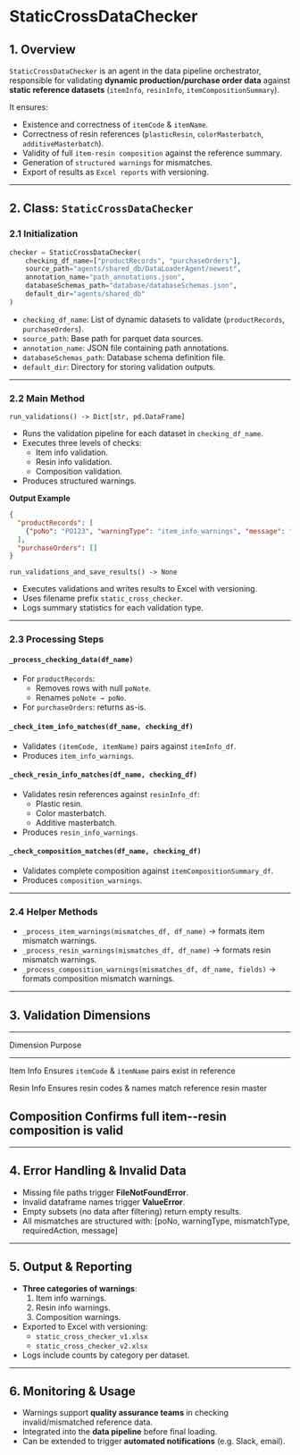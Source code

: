 # StaticCrossDataChecker

## 1. Overview

`StaticCrossDataChecker` is an agent in the data pipeline orchestrator, responsible for validating **dynamic production/purchase order data** against **static reference datasets** (`itemInfo`, `resinInfo`, `itemCompositionSummary`).

It ensures: 
- Existence and correctness of `itemCode` & `itemName`. 
- Correctness of resin references (`plasticResin`, `colorMasterbatch`, `additiveMasterbatch`). 
- Validity of full `item-resin composition` against the reference summary. 
- Generation of `structured warnings` for mismatches. 
- Export of results as `Excel reports` with versioning.

---

## 2. Class: `StaticCrossDataChecker`

### 2.1 Initialization

``` python
checker = StaticCrossDataChecker(
    checking_df_name=["productRecords", "purchaseOrders"],
    source_path="agents/shared_db/DataLoaderAgent/newest",
    annotation_name="path_annotations.json",
    databaseSchemas_path="database/databaseSchemas.json",
    default_dir="agents/shared_db"
)
```

-   `checking_df_name`: List of dynamic datasets to validate (`productRecords`, `purchaseOrders`).
-   `source_path`: Base path for parquet data sources.
-   `annotation_name`: JSON file containing path annotations.
-   `databaseSchemas_path`: Database schema definition file.
-   `default_dir`: Directory for storing validation outputs.

---

### 2.2 Main Method

`run_validations() -> Dict[str, pd.DataFrame]`

-   Runs the validation pipeline for each dataset in `checking_df_name`.
-   Executes three levels of checks:
    -   Item info validation.
    -   Resin info validation.
    -   Composition validation.
-   Produces structured warnings.

**Output Example**

``` json
{
  "productRecords": [
    {"poNo": "PO123", "warningType": "item_info_warnings", "message": "..."}
  ],
  "purchaseOrders": []
}
```

`run_validations_and_save_results() -> None`

-   Executes validations and writes results to Excel with versioning.
-   Uses filename prefix `static_cross_checker`.
-   Logs summary statistics for each validation type.

---

### 2.3 Processing Steps

#### `_process_checking_data(df_name)`
-   For `productRecords`:
    -   Removes rows with null `poNote`.
    -   Renames `poNote → poNo`.
-   For `purchaseOrders`: returns as-is.

#### `_check_item_info_matches(df_name, checking_df)`
-   Validates `(itemCode, itemName)` pairs against `itemInfo_df`.
-   Produces `item_info_warnings`.

#### `_check_resin_info_matches(df_name, checking_df)`
-   Validates resin references against `resinInfo_df`:
    -   Plastic resin.
    -   Color masterbatch.
    -   Additive masterbatch.
-   Produces `resin_info_warnings`.

#### `_check_composition_matches(df_name, checking_df)`
-   Validates complete composition against `itemCompositionSummary_df`.
-   Produces `composition_warnings`.

---

### 2.4 Helper Methods

-   `_process_item_warnings(mismatches_df, df_name)` → formats item mismatch warnings.
-   `_process_resin_warnings(mismatches_df, df_name)` → formats resin mismatch warnings.
-   `_process_composition_warnings(mismatches_df, df_name, fields)` → formats composition mismatch warnings.

---

## 3. Validation Dimensions

  -----------------------------------------------------------------------
  Dimension     Purpose
  ------------- ---------------------------------------------------------
  Item Info     Ensures `itemCode` & `itemName` pairs exist in reference

  Resin Info    Ensures resin codes & names match reference resin master

  Composition   Confirms full item--resin composition is valid
  -----------------------------------------------------------------------

---

## 4. Error Handling & Invalid Data

-   Missing file paths trigger **FileNotFoundError**.
-   Invalid dataframe names trigger **ValueError**.
-   Empty subsets (no data after filtering) return empty results.
-   All mismatches are structured with: [poNo, warningType, mismatchType, requiredAction, message]

---

## 5. Output & Reporting

-   **Three categories of warnings**:
    1.  Item info warnings.
    2.  Resin info warnings.
    3.  Composition warnings.
-   Exported to Excel with versioning:
    -   `static_cross_checker_v1.xlsx`
    -   `static_cross_checker_v2.xlsx`
-   Logs include counts by category per dataset.

---

## 6. Monitoring & Usage

-   Warnings support **quality assurance teams** in checking invalid/mismatched reference data.
-   Integrated into the **data pipeline** before final loading.
-   Can be extended to trigger **automated notifications** (e.g. Slack, email).